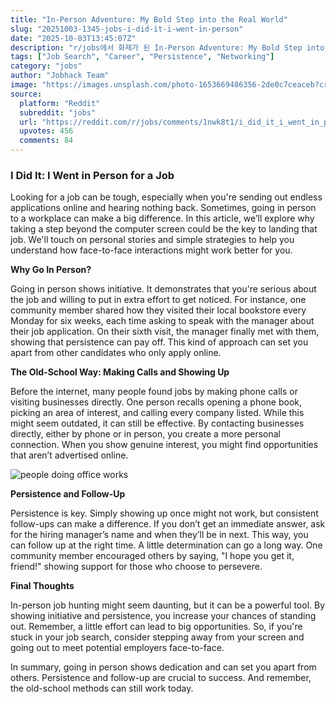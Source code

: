 ```yaml
---
title: "In-Person Adventure: My Bold Step into the Real World"
slug: "20251003-1345-jobs-i-did-it-i-went-in-person"
date: "2025-10-03T13:45:07Z"
description: "r/jobs에서 화제가 된 In-Person Adventure: My Bold Step into the Real World에 대한 깊이 있는 분석과 인사이트"
tags: ["Job Search", "Career", "Persistence", "Networking"]
category: "jobs"
author: "Jobhack Team"
image: "https://images.unsplash.com/photo-1653669486356-2de0c7ceaceb?crop=entropy&cs=tinysrgb&fit=max&fm=jpg&ixid=M3w3OTU0NDF8MHwxfHNlYXJjaHwyMHx8am9iJTIwc2VhcmNofGVufDF8MHx8fDE3NTk0OTkwOTN8MA&ixlib=rb-4.1.0&q=80&w=1080"
source:
  platform: "Reddit"
  subreddit: "jobs"
  url: "https://reddit.com/r/jobs/comments/1nwk8t1/i_did_it_i_went_in_person/"
  upvotes: 456
  comments: 84
---
```


### I Did It: I Went in Person for a Job

Looking for a job can be tough, especially when you're sending out endless applications online and hearing nothing back. Sometimes, going in person to a workplace can make a big difference. In this article, we’ll explore why taking a step beyond the computer screen could be the key to landing that job. We'll touch on personal stories and simple strategies to help you understand how face-to-face interactions might work better for you.

**Why Go In Person?**

Going in person shows initiative. It demonstrates that you're serious about the job and willing to put in extra effort to get noticed. For instance, one community member shared how they visited their local bookstore every Monday for six weeks, each time asking to speak with the manager about their job application. On their sixth visit, the manager finally met with them, showing that persistence can pay off. This kind of approach can set you apart from other candidates who only apply online.

**The Old-School Way: Making Calls and Showing Up**

Before the internet, many people found jobs by making phone calls or visiting businesses directly. One person recalls opening a phone book, picking an area of interest, and calling every company listed. While this might seem outdated, it can still be effective. By contacting businesses directly, either by phone or in person, you create a more personal connection. When you show genuine interest, you might find opportunities that aren’t advertised online.

![people doing office works](https://images.unsplash.com/photo-1504384308090-c894fdcc538d?crop=entropy&cs=tinysrgb&fit=max&fm=jpg&ixid=M3w3OTU0NDF8MHwxfHNlYXJjaHwzOHx8Y2FyZWVyfGVufDF8MHx8fDE3NTk0OTkwOTR8MA&ixlib=rb-4.1.0&q=80&w=1080)

**Persistence and Follow-Up**

Persistence is key. Simply showing up once might not work, but consistent follow-ups can make a difference. If you don’t get an immediate answer, ask for the hiring manager’s name and when they’ll be in next. This way, you can follow up at the right time. A little determination can go a long way. One community member encouraged others by saying, "I hope you get it, friend!" showing support for those who choose to persevere.

**Final Thoughts**

In-person job hunting might seem daunting, but it can be a powerful tool. By showing initiative and persistence, you increase your chances of standing out. Remember, a little effort can lead to big opportunities. So, if you're stuck in your job search, consider stepping away from your screen and going out to meet potential employers face-to-face.

In summary, going in person shows dedication and can set you apart from others. Persistence and follow-up are crucial to success. And remember, the old-school methods can still work today.